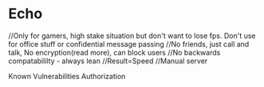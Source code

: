 # Echo

//Only for gamers, high stake situation but don't want to lose fps. Don't use for office stuff or confidential message passing
//No friends, just call and talk, No encryption(read more), can block users
//No backwards compatabililty - always lean
//Result=Speed
//Manual server

Known Vulnerabilities
Authorization
